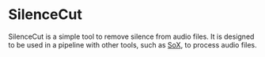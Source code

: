 # SilenceCut

SilenceCut is a simple tool to remove silence from audio files. It is designed to be used in a pipeline with other tools, such as [SoX](http://sox.sourceforge.net/), to process audio files.
